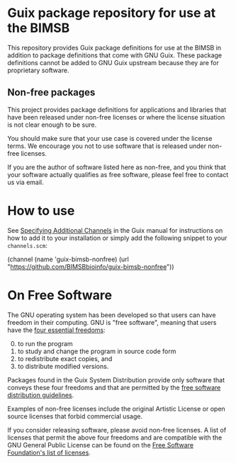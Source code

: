 # Guix package repository for use at the BIMSB

This repository provides Guix package definitions for use at the BIMSB
in addition to package definitions that come with GNU Guix.  These
package definitions cannot be added to GNU Guix upstream because they
are for proprietary software.


## Non-free packages

This project provides package definitions for applications and
libraries that have been released under non-free licenses or where the
license situation is not clear enough to be sure.

You should make sure that your use case is covered under the license
terms.  We encourage you not to use software that is released under
non-free licenses.

If you are the author of software listed here as non-free, and you
think that your software actually qualifies as free software, please
feel free to contact us via email.


# How to use

See [Specifying Additional
Channels](https://guix.gnu.org/manual/en/guix.html#Specifying-Additional-Channels)
in the Guix manual for instructions on how to add it to your installation
or simply add the following snippet to your `channels.scm`:

(channel
  (name 'guix-bimsb-nonfree)
  (url "https://github.com/BIMSBbioinfo/guix-bimsb-nonfree"))

# On Free Software

The GNU operating system has been developed so that users can have
freedom in their computing.  GNU is "free software", meaning that
users have the
[four essential freedoms](http://www.gnu.org/philosophy/free-sw.html):

0. to run the program
1. to study and change the program in source code form
2. to redistribute exact copies, and
3. to distribute modified versions.

Packages found in the Guix System Distribution provide only software
that conveys these four freedoms and that are permitted by the
[free software distribution guidelines](http://www.gnu.org/distros/free-system-distribution-guidelines.html).

Examples of non-free licenses include the original Artistic License or
open source licenses that forbid commercial usage.

If you consider releasing software, please avoid non-free licenses.  A
list of licenses that permit the above four freedoms and are
compatible with the GNU General Public License can be found on the
[Free Software Foundation's list of licenses](http://www.gnu.org/licenses/license-list.html#GPLCompatibleLicenses).
